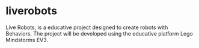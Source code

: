 liverobots
==========

Live Robots, is a educative project designed to create robots with Behaviors.
The project will be developed using the educative platform Lego Mindstorms EV3.

